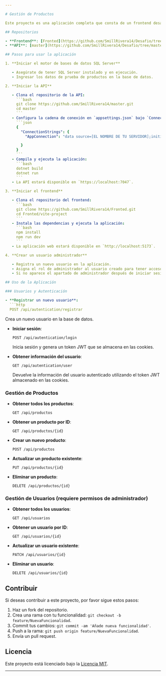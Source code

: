 ```yaml
---

# Gestión de Productos

Este proyecto es una aplicación completa que consta de un frontend desarrollado en React y una API desarrollada en ASP.NET Core. La aplicación permite la gestión de productos y usuarios mediante una API RESTful, utilizando Entity Framework Core para la persistencia de datos y JWT para la autenticación de usuarios.

## Repositorios

- **Frontend**: [Fronted](https://github.com/SmillRivera14/Desafio/tree/Frontend)
- **API**: [master](https://github.com/SmillRivera14/Desafio/tree/master)

## Pasos para usar la aplicación

1. **Iniciar el motor de bases de datos SQL Server**

   - Asegúrate de tener SQL Server instalado y en ejecución.
   - Ingresar los datos de prueba de productos en la base de datos.

2. **Iniciar la API**

   - Clona el repositorio de la API:
     ```bash
     git clone https://github.com/SmillRivera14/master.git
     cd master
     ```
   - Configura la cadena de conexión en `appsettings.json` bajo `ConnectionStrings` para que apunte a tu instancia de SQL Server:
     ```json
     {
       "ConnectionStrings": {
         "AppConnection": "data source=[EL NOMBRE DE TU SERVIDOR];initial catalog=Prubeas;Integrated Security=true;Encrypt=false;TrustServerCertificate=true;MultipleActiveResultSets=true"

       }
     }
     ```
   - Compila y ejecuta la aplicación:
     ```bash
     dotnet build
     dotnet run
     ```
   - La API estará disponible en `https://localhost:7047`.

3. **Iniciar el frontend**

   - Clona el repositorio del frontend:
     ```bash
     git clone https://github.com/SmillRivera14/Fronted.git
     cd Fronted/vite-project
     ```
   - Instala las dependencias y ejecuta la aplicación:
     ```bash
     npm install
     npm run dev
     ```
   - La aplicación web estará disponible en `http://localhost:5173`.

4. **Crear un usuario administrador**

   - Registra un nuevo usuario en la aplicación.
   - Asigna el rol de administrador al usuario creado para tener acceso a todas las funcionalidades.
   - Si no aparece el apartado de administrador después de iniciar sesión, recarga la página.

## Uso de la Aplicación

### Usuarios y Autenticación

- **Registrar un nuevo usuario**:
  ```http
  POST /api/autentication/registrar
  ```
  Crea un nuevo usuario en la base de datos.

- **Iniciar sesión**:
  ```http
  POST /api/autentication/login
  ```
  Inicia sesión y genera un token JWT que se almacena en las cookies.

- **Obtener información del usuario**:
  ```http
  GET /api/autentication/user
  ```
  Devuelve la información del usuario autenticado utilizando el token JWT almacenado en las cookies.

### Gestión de Productos

- **Obtener todos los productos**:
  ```http
  GET /api/productos
  ```

- **Obtener un producto por ID**:
  ```http
  GET /api/productos/{id}
  ```

- **Crear un nuevo producto**:
  ```http
  POST /api/productos
  ```

- **Actualizar un producto existente**:
  ```http
  PUT /api/productos/{id}
  ```

- **Eliminar un producto**:
  ```http
  DELETE /api/productos/{id}
  ```

### Gestión de Usuarios (requiere permisos de administrador)

- **Obtener todos los usuarios**:
  ```http
  GET /api/usuarios
  ```

- **Obtener un usuario por ID**:
  ```http
  GET /api/usuarios/{id}
  ```

- **Actualizar un usuario existente**:
  ```http
  PATCH /api/usuarios/{id}
  ```

- **Eliminar un usuario**:
  ```http
  DELETE /api/usuarios/{id}
  ```

## Contribuir

Si deseas contribuir a este proyecto, por favor sigue estos pasos:

1. Haz un fork del repositorio.
2. Crea una rama con tu funcionalidad: `git checkout -b feature/NuevaFuncionalidad`.
3. Commit tus cambios: `git commit -am 'Añade nueva funcionalidad'`.
4. Push a la rama: `git push origin feature/NuevaFuncionalidad`.
5. Envía un pull request.

## Licencia

Este proyecto está licenciado bajo la [Licencia MIT](LICENSE).

---
```

